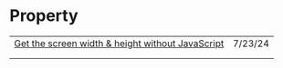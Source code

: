 # Property

|                                                                                                                                          |         |
| ---------------------------------------------------------------------------------------------------------------------------------------- | ------- |
| [Get the screen width & height without JavaScript](https://app.daily.dev/posts/get-the-screen-width-height-without-javascript-ugq3rqgjv) | 7/23/24 |
|                                                                                                                                          |         |
|                                                                                                                                          |         |
